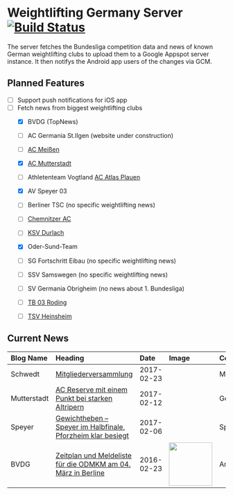# Weightlifting Germany Server [![Build Status](https://travis-ci.org/WGierke/weightlifting_germany_server.svg?branch=master)](https://travis-ci.org/WGierke/weightlifting_germany_server)

The server fetches the Bundesliga competition data and news of known German weightlifting clubs to upload them to a Google Appspot server instance.
It then notifys the Android app users of the changes via GCM.

## Planned Features
- [ ] Support push notifications for iOS app  
- [ ] Fetch news from biggest weightlifting clubs
    - [X] BVDG (TopNews)
    - [ ] AC Germania St.Ilgen (website under construction)
    - [ ] [AC Meißen](http://www.ac-meissen.de/index.php?start=1)
    - [X] [AC Mutterstadt](http://www.ac-mutterstadt.de/index.php?start=1)
    - [ ] Athletenteam Vogtland [AC Atlas Plauen](https://acatlas.wordpress.com/)
    - [X] AV Speyer 03
    - [ ] Berliner TSC (no specific weightlifting news)
    - [ ] [Chemnitzer AC](http://chemnitzer-athletenclub.de/aktuelles/news/page/1/)
    - [ ] [KSV Durlach](http://ksvdurlach.de/news?page_n54=1)
    - [X] Oder-Sund-Team
    - [ ] SG Fortschritt Eibau (no specific weightlifting news)
    - [ ] SSV Samswegen (no specific weightlifting news)
    - [ ] SV Germania Obrigheim (no news about 1. Bundesliga)
    - [ ] [TB 03 Roding](http://www.tb03-gewichtheben.de/page/1/)
    - [ ] [TSV Heinsheim](http://gewichtheben.tsv-heinsheim.de/index.php?start=1)


## Current News

| Blog Name   | Heading                                                                                                                                                           | Date       | Image                                                                                                          | Content                 |
|:------------|:------------------------------------------------------------------------------------------------------------------------------------------------------------------|:-----------|:---------------------------------------------------------------------------------------------------------------|:------------------------|
| Schwedt     | [Mitgliederversammlung](http://gewichtheben.blauweiss65-schwedt.de/?p=7403)                                                                                       | 2017-02-23 |                                                                                                                | Mitgliederversammlun... |
| Mutterstadt | [AC Reserve mit einem Punkt bei starken Altripern](http://www.ac-mutterstadt.de/index.php?start=0&heading=d81ede5507872ece6f5c3f09adb0cd911486854000.0)           | 2017-02-12 |                                                                                                                | Gegen den mit ihren ... |
| Speyer      | [Gewichtheben – Speyer im Halbfinale, Pforzheim klar besiegt](http://www.av03-speyer.de/2017/02/gewichtheben-speyer-im-halbfinale/)                               | 2017-02-06 |                                                                                                                | Speyer im Halbfinale... |
| BVDG        | [Zeitplan und Meldeliste für die ODMKM am 04. März in Berline](http://www.german-weightlifting.de/zeitplan-und-meldeliste-fuer-die-odmkm-am-04-maerz-in-berline/) | 2016-02-23 | <img src='http://www.german-weightlifting.de/wp-content/uploads/2017/02/Bild-für-Beiträge.jpg' width='100px'/> | Am 04. März 2017 fin... |